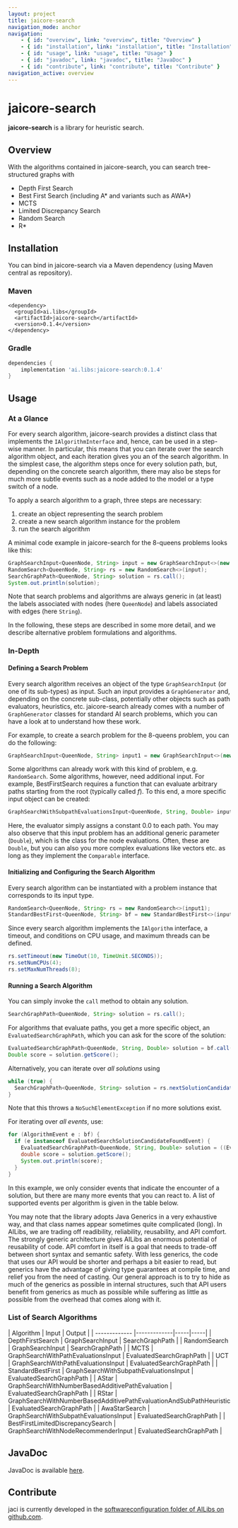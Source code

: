 ```yaml
---
layout: project
title: jaicore-search
navigation_mode: anchor
navigation:
    - { id: "overview", link: "overview", title: "Overview" }
    - { id: "installation", link: "installation", title: "Installation" }
    - { id: "usage", link: "usage", title: "Usage" }
    - { id: "javadoc", link: "javadoc", title: "JavaDoc" }
    - { id: "contribute", link: "contribute", title: "Contribute" }
navigation_active: overview
---
```


# jaicore-search
**jaicore-search** is a library for heuristic search.

## Overview
With the algorithms contained in jaicore-search, you can search tree-structured graphs with
* Depth First Search
* Best First Search (including A* and variants such as AWA*)
* MCTS
* Limited Discrepancy Search
* Random Search
* R*

## Installation
You can bind in jaicore-search via a Maven dependency (using Maven central as repository).
### Maven
```
<dependency>
  <groupId>ai.libs</groupId>
  <artifactId>jaicore-search</artifactId>
  <version>0.1.4</version>
</dependency>
```

### Gradle 
```gradle
dependencies {
    implementation 'ai.libs:jaicore-search:0.1.4'
}
```

## Usage
### At a Glance
For every search algorithm, jaicore-search provides a distinct class that implements the `IAlgorithmInterface` and, hence, can be used in a step-wise manner.
In particular, this means that you can iterate over the search algorithm object, and each iteration gives you an of the search algorithm.
In the simplest case, the algorithm steps once for every solution path, but, depending on the concrete search algorithm, there may also be steps for much more subtle events such as a node added to the model or a type switch of a node.

To apply a search algorithm to a graph, three steps are necessary:
1. create an object representing the search problem
2. create a new search algorithm instance for the problem
3. run the search algorithm

A minimal code example in jaicore-search for the 8-queens problems looks like this:
```java
GraphSearchInput<QueenNode, String> input = new GraphSearchInput<>(new NQueensGraphGenerator(8));
RandomSearch<QueenNode, String> rs = new RandomSearch<>(input);
SearchGraphPath<QueenNode, String> solution = rs.call();
System.out.println(solution);
```
Note that search problems and algorithms are always generic in (at least) the labels associated with nodes (here `QueenNode`) and labels associated with edges (here `String`).

In the following, these steps are described in some more detail, and we describe alternative problem formulations and algorithms.

### In-Depth
#### Defining a Search Problem
Every search algorithm receives an object of the type `GraphSearchInput` (or one of its sub-types) as input.
Such an input provides a `GraphGenerator` and, depending on the concrete sub-class, potentially other objects such as path evaluators, heuristics, etc.
jaicore-search already comes with a number of `GraphGenerator` classes for standard AI search problems, which you can have a look at to understand how these work.

For example, to create a search problem for the 8-queens problem, you can do the following:
```java
GraphSearchInput<QueenNode, String> input1 = new GraphSearchInput<>(new NQueensGraphGenerator(8));
```

Some algorithms can already work with this kind of problem, e.g. `RandomSearch`.
Some algorithms, however, need additional input.
For example, BestFirstSearch requires a function that can evaluate arbitrary paths starting from the root (typically called *f*).
To this end, a more specific input object can be created:
```java
GraphSearchWithSubpathEvaluationsInput<QueenNode, String, Double> input2 = new GraphSearchWithSubpathEvaluationsInput<>(new NQueensGraphGenerator(4), p -> 0.0);
```
Here, the evaluator simply assigns a constant 0.0 to each path.
You may also observe that this input problem has an additional generic parameter (`Double`), which is the class for the node evaluations.
Often, these are `Double`, but you can also you more complex evaluations like vectors etc. as long as they implement the `Comparable` interface.

#### Initializing and Configuring the Search Algorithm
Every search algorithm can be instantiated with a problem instance that corresponds to its input type.
```java
RandomSearch<QueenNode, String> rs = new RandomSearch<>(input1);
StandardBestFirst<QueenNode, String> bf = new StandardBestFirst<>(input2);
```
Since every search algorithm implements the `IAlgorithm` interface, a timeout, and conditions on CPU usage, and maximum threads can be defined.
```java
rs.setTimeout(new TimeOut(10, TimeUnit.SECONDS));
rs.setNumCPUs(4);
rs.setMaxNumThreads(8);
```

#### Running a Search Algorithm
You can simply invoke the `call` method to obtain any solution.
```java
SearchGraphPath<QueenNode, String> solution = rs.call();
```

For algorithms that evaluate paths, you get a more specific object, an `EvaluatedSearchGraphPath`, which you can ask for the score of the solution:
```java
EvaluatedSearchGraphPath<QueenNode, String, Double> solution = bf.call();
Double score = solution.getScore();
```

Alternatively, you can iterate over *all solutions* using
```java
while (true) {
  SearchGraphPath<QueenNode, String> solution = rs.nextSolutionCandidate();
}
```
Note that this throws a `NoSuchElementException` if no more solutions exist.

For iterating over *all events*, use:
```java
for (AlgorithmEvent e : bf) {
  if (e instanceof EvaluatedSearchSolutionCandidateFoundEvent) {
    EvaluatedSearchGraphPath<QueenNode, String, Double> solution = ((EvaluatedSearchSolutionCandidateFoundEvent<QueenNode, String, Double>)e).getSolutionCandidate();
    double score = solution.getScore();
    System.out.println(score);
  }
}
```
In this example, we only consider events that indicate the encounter of a solution, but there are many more events that you can react to.
A list of supported events per algorithm is given in the table below.

You may note that the library adopts Java Generics in a very exhaustive way, and that class names appear sometimes quite complicated (long).
In AILibs, we are trading off readibility, reliability, reusability, and API comfort.
The strongly generic architecture gives AILibs an enormous potential of reusability of code.
API comfort in itself is a goal that needs to trade-off between short syntax and semantic safety.
With less generics, the code that uses our API would be shorter and perhaps a bit easier to read, but generics have the advantage of giving type guarantees at compile time, and relief you from the need of casting.
Our general approach is to try to hide as much of the generics as possible in internal structures, such that API users benefit from generics as much as possible while suffering as little as possible from the overhead that comes along with it.

### List of Search Algorithms

| Algorithm        | Input           | Output  |
| ------------- |-------------|-----|-----|
| DepthFirstSearch | GraphSearchInput      |   SearchGraphPath |
| RandomSearch |  GraphSearchInput | SearchGraphPath |
| MCTS |   GraphSearchWithPathEvaluationsInput | EvaluatedSearchGraphPath |
| UCT |   GraphSearchWithPathEvaluationsInput | EvaluatedSearchGraphPath |
| StandardBestFirst |  GraphSearchWithSubpathEvaluationsInput | EvaluatedSearchGraphPath |
| AStar | GraphSearchWithNumberBasedAdditivePathEvaluation | EvaluatedSearchGraphPath |
| RStar | GraphSearchWithNumberBasedAdditivePathEvaluationAndSubPathHeuristic | EvaluatedSearchGraphPath |
| AwaStarSearch | GraphSearchWithSubpathEvaluationsInput | EvaluatedSearchGraphPath |
| BestFirstLimitedDiscrepancySearch |  GraphSearchWithNodeRecommenderInput | EvaluatedSearchGraphPath |


## JavaDoc
JavaDoc is available [here](https://javadoc.io/doc/ai.libs/jaicore-search/).

## Contribute
jaci is currently developed in the [softwareconfiguration folder of AILibs on github.com](https://github.com/fmohr/AILibs/tree/master/softwareconfiguration/mlplan).

